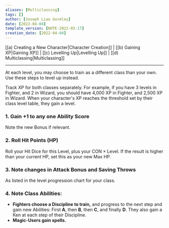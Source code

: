 ```yaml
---
aliases: [Multiclassing]
tags: []
author: [Joseph Liao Gormley]
date: [2022-04-04]
template_version: [NOTE-2022-03-17]
creation_date: [2022-04-04]
---
```

[[a) Creating a New Character|Character Creation]] | [[b) Gaining XP|Gaining XP]] | [[c) Levelling Up|Levelling Up]] | [[d) Multiclassing|Multiclassing]]
___
At each level, you may choose to train as a different class than your own. Use these steps to level up instead.

Track XP for both classes separately. For example, if you have 3 levels in Fighter, and 2 in Wizard, you should have 4,000 XP in Fighter, and 2,500 XP in Wizard. When your character's XP reaches the threshold set by their class level table, they gain a level.

### 1. Gain +1 to any one Ability Score
Note the new Bonus if relevant.

### 2. Roll Hit Points (HP)
Roll your Hit Dice for this Level, plus your CON $\times$ Level. If the result is higher than your current HP, set this as your new Max HP.

### 3. Note changes in Attack Bonus and Saving Throws
As listed in the level progression chart for your class.

### 4. **Note Class Abilities:**
- **Fighters choose a Discipline to train,** and progress to the next step and gain new Abilities: First **A**, then **B**, then **C**, and finally **D**. They also gain a Ken at each step of their Discipline.
- **Magic-Users gain spells.** <!--Revisit-->

